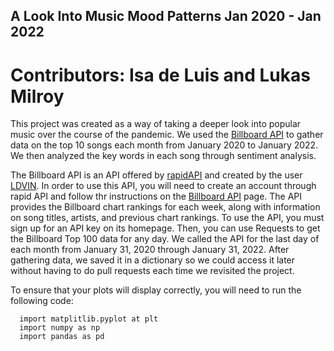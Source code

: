 ## A Look Into Music Mood Patterns Jan 2020 - Jan 2022

# Contributors: Isa de Luis and Lukas Milroy

This project was created as a way of taking a deeper look into popular music over the course of the pandemic. We used the [Billboard API](https://rapidapi.com/LDVIN/api/billboard-api/) to gather data on the top 10 songs each month from January 2020 to January 2022. We then analyzed the key words in each song through sentiment analysis.

The Billboard API is an API offered by [rapidAPI](https://rapidapi.com/hub) and created by the user [LDVIN](https://rapidapi.com/user/LDVIN). In order to use this API, you will need to create an account through rapid API and follow thr instructions on the [Billboard API](https://rapidapi.com/LDVIN/api/billboard-api/) page. The API provides the Billboard chart rankings for each week, along with information on song titles, artists, and previous chart rankings. To use the API, you must sign up for an API key on its homepage. Then, you can use Requests to get the Billboard Top 100 data for any day. We called the API for the last day of each month from January 31, 2020 through January 31, 2022. After gathering data, we saved it in a dictionary so we could access it later without having to do pull requests each time we revisited the project.

To ensure that your  plots will display correctly, you will need to run the following code:

      import matplitlib.pyplot at plt
      import numpy as np
      import pandas as pd
